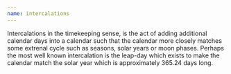 ```yaml
---
name: intercalations
---
```


Intercalations in the timekeeping sense, is the act of adding additional calendar days into a calendar such that the calendar more closely matches some extrenal cycle such as seasons, solar years or moon phases.
Perhaps the most well known intercalation is the leap-day which exists to make the calendar match the solar year which is approximately 365.24 days long.
